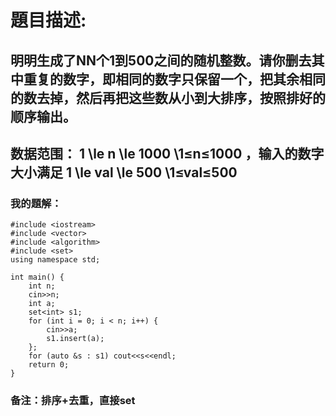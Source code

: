 # 題目描述:
## 明明生成了NN个1到500之间的随机整数。请你删去其中重复的数字，即相同的数字只保留一个，把其余相同的数去掉，然后再把这些数从小到大排序，按照排好的顺序输出。
## 数据范围： 1 \le n \le 1000 \1≤n≤1000  ，输入的数字大小满足 1 \le val \le 500 \1≤val≤500 
### 我的題解：
```
#include <iostream>
#include <vector>
#include <algorithm>
#include <set>
using namespace std;

int main() {
    int n;
    cin>>n;
    int a;
    set<int> s1;
    for (int i = 0; i < n; i++) {
        cin>>a;
        s1.insert(a);
    };
    for (auto &s : s1) cout<<s<<endl;
    return 0;
}
```
### **备注**：排序+去重，直接set
